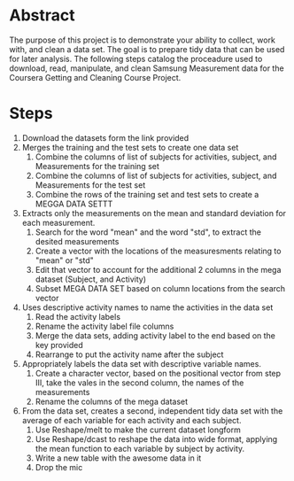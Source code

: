 # Abstract

The purpose of this project is to demonstrate your ability to collect, work with, and clean a data set. The goal is to prepare tidy data that can be used for later analysis. The following steps catalog the proceadure used to download, read, manipulate, and clean Samsung Measurement data for the Coursera Getting and Cleaning Course Project.

# Steps

1. Download the datasets form the link provided
2. Merges the training and the test sets to create one data set
    1. Combine the columns of list of subjects for activities, subject, and Measurements for the training set
    2. Combine the columns of list of subjects for activities, subject, and Measurements for the test set
    3. Combine the rows of the training set and test sets to create a MEGGA DATA SETTT
3. Extracts only the measurements on the mean and standard deviation for each measurement.
    1. Search for the word "mean" and the word "std", to extract the desited measurements
    2. Create a vector with the locations of the measuresments relating to "mean" or "std"
    3. Edit that vector to account for the additional 2 columns in the mega dataset (Subject, and Activity)
    4. Subset MEGA DATA SET based on column locations from the search vector
4. Uses descriptive activity names to name the activities in the data set
    1. Read the activity labels 
    2. Rename the activity label file columns
    3. Merge the data sets, adding activity label to the end based on the key provided
    4. Rearrange to put the activity name after the subject
5. Appropriately labels the data set with descriptive variable names.
    1. Create a character vector, based on the positional vector from step III, take the vales in the second column, the names of the measurements
    2. Rename the columns of the mega dataset 
6. From the data set, creates a second, independent tidy data set with the average of each variable for each activity and each subject. 
    1. Use Reshape/melt to make the current dataset longform
    2. Use Reshape/dcast to reshape the data into wide format, applying the mean function to each variable by subject by activity.
    3. Write a new table with the awesome data in it
    4. Drop the mic
